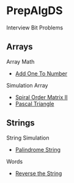 # PrepAlgDS

Interview Bit Problems

## Arrays
Array Math
- [Add One To Number](https://github.com/DeekshaPrabhakar/PrepAlgDS/blob/master/PrepAlgDS/Arrays/AddOneToNumber.cs)

Simulation Array
- [Spiral Order Matrix II](https://github.com/DeekshaPrabhakar/PrepAlgDS/blob/master/PrepAlgDS/Arrays/SpiralOderII.cs)
- [Pascal Triangle](https://github.com/DeekshaPrabhakar/PrepAlgDS/blob/master/PrepAlgDS/Arrays/PascalTriangle.cs)

## Strings
String Simulation
- [Palindrome String](https://github.com/DeekshaPrabhakar/PrepAlgDS/blob/master/PrepAlgDS/Strings/PalindromeString.cs)

Words
- [Reverse the String](https://github.com/DeekshaPrabhakar/PrepAlgDS/blob/master/PrepAlgDS/Strings/ReverseAString.cs)
